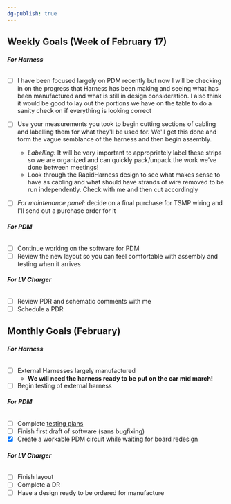 ```yaml
---
dg-publish: true
---
```

## Weekly Goals (Week of February 17)

###### **For Harness**
- [ ] I have been focused largely on PDM recently but now I will be checking in on the progress that Harness has been making and seeing what has been manufactured and what is still in design consideration. I also think it would be good to lay out the portions we have on the table to do a sanity check on if everything is looking correct

- [ ] Use your measurements you took to begin cutting sections of cabling and labelling them for what they'll be used for. We'll get this done and form the vague semblance of the harness and then begin assembly.
	- *Labelling:* It will be very important to appropriately label these strips so we are organized and can quickly pack/unpack the work we've done between meetings!
	- Look through the RapidHarness design to see what makes sense to have as cabling and what should have strands of wire removed to be run independently. Check with me and then cut accordingly
- [ ] *For maintenance panel:* decide on a final purchase for TSMP wiring and I'll send out a purchase order for it

###### **For PDM**
- [ ] Continue working on the software for PDM
- [ ] Review the new layout so you can feel comfortable with assembly and testing when it arrives

###### **For LV Charger**
- [ ] Review PDR and schematic comments with me
- [ ] Schedule a PDR

## Monthly Goals (February)

###### **For Harness**
- [ ] External Harnesses largely manufactured
	- **We will need the harness ready to be put on the car mid march!**
- [ ] Begin testing of external harness

###### **For PDM**
- [ ] Complete [testing plans](https://docs.google.com/document/d/1Ojkzd-2abVfz04r5hTp6LYRJP8-pr1D0azjeg3GUBKw/edit?usp=sharing) 
- [ ] Finish first draft of software (sans bugfixing)
- [x] Create a workable PDM circuit while waiting for board redesign

###### **For LV Charger**
- [ ] Finish layout
- [ ] Complete a DR
- [ ] Have a design ready to be ordered for manufacture